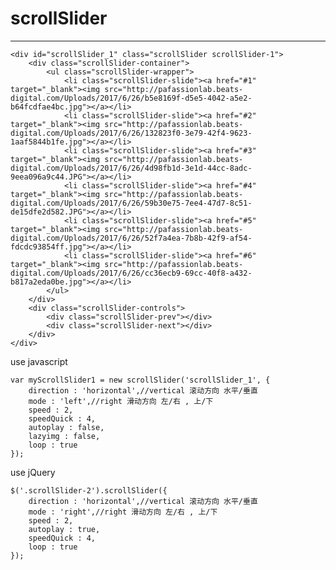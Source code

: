 # scrollSlider
-----------------------------------------

    <div id="scrollSlider_1" class="scrollSlider scrollSlider-1">
		<div class="scrollSlider-container">
			<ul class="scrollSlider-wrapper">
				<li class="scrollSlider-slide"><a href="#1" target="_blank"><img src="http://pafassionlab.beats-digital.com/Uploads/2017/6/26/b5e8169f-d5e5-4042-a5e2-b64fcdfae4bc.jpg"></a></li>
				<li class="scrollSlider-slide"><a href="#2" target="_blank"><img src="http://pafassionlab.beats-digital.com/Uploads/2017/6/26/132823f0-3e79-42f4-9623-1aaf5844b1fe.jpg"></a></li>
				<li class="scrollSlider-slide"><a href="#3" target="_blank"><img src="http://pafassionlab.beats-digital.com/Uploads/2017/6/26/4d98fb1d-3e1d-44cc-8adc-9eea096a9c44.JPG"></a></li>
				<li class="scrollSlider-slide"><a href="#4" target="_blank"><img src="http://pafassionlab.beats-digital.com/Uploads/2017/6/26/59b30e75-7ee4-47d7-8c51-de15dfe2d582.JPG"></a></li>
				<li class="scrollSlider-slide"><a href="#5" target="_blank"><img src="http://pafassionlab.beats-digital.com/Uploads/2017/6/26/52f7a4ea-7b8b-42f9-af54-fdcdc93854ff.jpg"></a></li>
				<li class="scrollSlider-slide"><a href="#6" target="_blank"><img src="http://pafassionlab.beats-digital.com/Uploads/2017/6/26/cc36ecb9-69cc-40f8-a432-b817a2eda0be.jpg"></a></li>
			</ul>
		</div>
		<div class="scrollSlider-controls">
			<div class="scrollSlider-prev"></div>
			<div class="scrollSlider-next"></div>
		</div>
	</div>

use javascript

    var myScrollSlider1 = new scrollSlider('scrollSlider_1', {
        direction : 'horizontal',//vertical 滚动方向 水平/垂直
        mode : 'left',//right 滑动方向 左/右 , 上/下
        speed : 2,
        speedQuick : 4,
        autoplay : false,
        lazyimg : false,
        loop : true 
    });
    
use jQuery
<script src="jquery.js"></script>
    
    $('.scrollSlider-2').scrollSlider({
        direction : 'horizontal',//vertical 滚动方向 水平/垂直
        mode : 'right',//right 滑动方向 左/右 , 上/下
        speed : 2,
        autoplay : true,
        speedQuick : 4,
        loop : true 
    });